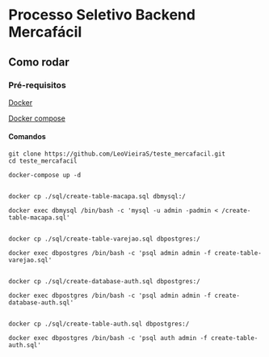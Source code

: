 # Processo Seletivo Backend Mercafácil

## Como rodar


### Pré-requisitos
[Docker](https://www.docker.com/)

[Docker compose](https://docs.docker.com/compose/install/) 

  #### Comandos

    git clone https://github.com/LeoVieiraS/teste_mercafacil.git
    cd teste_mercafacil

    docker-compose up -d


    docker cp ./sql/create-table-macapa.sql dbmysql:/

    docker exec dbmysql /bin/bash -c 'mysql -u admin -padmin < /create-table-macapa.sql'


    docker cp ./sql/create-table-varejao.sql dbpostgres:/

    docker exec dbpostgres /bin/bash -c 'psql admin admin -f create-table-varejao.sql'


    docker cp ./sql/create-database-auth.sql dbpostgres:/

    docker exec dbpostgres /bin/bash -c 'psql admin admin -f create-database-auth.sql'


    docker cp ./sql/create-table-auth.sql dbpostgres:/

    docker exec dbpostgres /bin/bash -c 'psql auth admin -f create-table-auth.sql'
